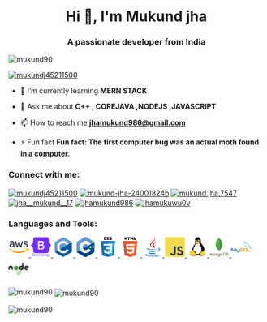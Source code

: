 <h1 align="center">Hi 👋, I'm Mukund jha</h1>
<h3 align="center">A passionate developer from India</h3>

<p align="left"> <img src="https://komarev.com/ghpvc/?username=mukund90&label=Profile%20views&color=0e75b6&style=flat" alt="mukund90" /> </p>

<p align="left"> <a href="https://twitter.com/mukundj45211500" target="blank"><img src="https://img.shields.io/twitter/follow/mukundj45211500?logo=twitter&style=for-the-badge" alt="mukundj45211500" /></a> </p>

- 🌱 I’m currently learning **MERN STACK**

- 💬 Ask me about **C++ , COREJAVA ,NODEJS ,JAVASCRIPT**

- 📫 How to reach me **jhamukund986@gmail.com**

- ⚡ Fun fact **Fun fact: The first computer bug was an actual moth found in a computer.**

<h3 align="left">Connect with me:</h3>
<p align="left">
<a href="https://twitter.com/mukundj45211500" target="blank"><img align="center" src="https://raw.githubusercontent.com/rahuldkjain/github-profile-readme-generator/master/src/images/icons/Social/twitter.svg" alt="mukundj45211500" height="30" width="40" /></a>
<a href="https://linkedin.com/in/mukund-jha-24001824b" target="blank"><img align="center" src="https://raw.githubusercontent.com/rahuldkjain/github-profile-readme-generator/master/src/images/icons/Social/linked-in-alt.svg" alt="mukund-jha-24001824b" height="30" width="40" /></a>
<a href="https://fb.com/mukund.jha.7547" target="blank"><img align="center" src="https://raw.githubusercontent.com/rahuldkjain/github-profile-readme-generator/master/src/images/icons/Social/facebook.svg" alt="mukund.jha.7547" height="30" width="40" /></a>
<a href="https://instagram.com/jha__mukund__17" target="blank"><img align="center" src="https://raw.githubusercontent.com/rahuldkjain/github-profile-readme-generator/master/src/images/icons/Social/instagram.svg" alt="jha__mukund__17" height="30" width="40" /></a>
<a href="https://www.leetcode.com/jhamukund986" target="blank"><img align="center" src="https://raw.githubusercontent.com/rahuldkjain/github-profile-readme-generator/master/src/images/icons/Social/leet-code.svg" alt="jhamukund986" height="30" width="40" /></a>
<a href="https://auth.geeksforgeeks.org/user/jhamukuwu0v" target="blank"><img align="center" src="https://raw.githubusercontent.com/rahuldkjain/github-profile-readme-generator/master/src/images/icons/Social/geeks-for-geeks.svg" alt="jhamukuwu0v" height="30" width="40" /></a>
</p>

<h3 align="left">Languages and Tools:</h3>
<p align="left"> <a href="https://aws.amazon.com" target="_blank" rel="noreferrer"> <img src="https://raw.githubusercontent.com/devicons/devicon/master/icons/amazonwebservices/amazonwebservices-original-wordmark.svg" alt="aws" width="40" height="40"/> </a> <a href="https://getbootstrap.com" target="_blank" rel="noreferrer"> <img src="https://raw.githubusercontent.com/devicons/devicon/master/icons/bootstrap/bootstrap-plain-wordmark.svg" alt="bootstrap" width="40" height="40"/> </a> <a href="https://www.cprogramming.com/" target="_blank" rel="noreferrer"> <img src="https://raw.githubusercontent.com/devicons/devicon/master/icons/c/c-original.svg" alt="c" width="40" height="40"/> </a> <a href="https://www.w3schools.com/cpp/" target="_blank" rel="noreferrer"> <img src="https://raw.githubusercontent.com/devicons/devicon/master/icons/cplusplus/cplusplus-original.svg" alt="cplusplus" width="40" height="40"/> </a> <a href="https://www.w3schools.com/css/" target="_blank" rel="noreferrer"> <img src="https://raw.githubusercontent.com/devicons/devicon/master/icons/css3/css3-original-wordmark.svg" alt="css3" width="40" height="40"/> </a> <a href="https://www.w3.org/html/" target="_blank" rel="noreferrer"> <img src="https://raw.githubusercontent.com/devicons/devicon/master/icons/html5/html5-original-wordmark.svg" alt="html5" width="40" height="40"/> </a> <a href="https://www.java.com" target="_blank" rel="noreferrer"> <img src="https://raw.githubusercontent.com/devicons/devicon/master/icons/java/java-original.svg" alt="java" width="40" height="40"/> </a> <a href="https://developer.mozilla.org/en-US/docs/Web/JavaScript" target="_blank" rel="noreferrer"> <img src="https://raw.githubusercontent.com/devicons/devicon/master/icons/javascript/javascript-original.svg" alt="javascript" width="40" height="40"/> </a> <a href="https://www.linux.org/" target="_blank" rel="noreferrer"> <img src="https://raw.githubusercontent.com/devicons/devicon/master/icons/linux/linux-original.svg" alt="linux" width="40" height="40"/> </a> <a href="https://www.mongodb.com/" target="_blank" rel="noreferrer"> <img src="https://raw.githubusercontent.com/devicons/devicon/master/icons/mongodb/mongodb-original-wordmark.svg" alt="mongodb" width="40" height="40"/> </a> <a href="https://www.mysql.com/" target="_blank" rel="noreferrer"> <img src="https://raw.githubusercontent.com/devicons/devicon/master/icons/mysql/mysql-original-wordmark.svg" alt="mysql" width="40" height="40"/> </a> <a href="https://nodejs.org" target="_blank" rel="noreferrer"> <img src="https://raw.githubusercontent.com/devicons/devicon/master/icons/nodejs/nodejs-original-wordmark.svg" alt="nodejs" width="40" height="40"/> </a> </p>

<p><img align="left" src="https://github-readme-stats.vercel.app/api/top-langs?username=mukund90&show_icons=true&locale=en&layout=compact" alt="mukund90" /></p>

<p>&nbsp;<img align="center" src="https://github-readme-stats.vercel.app/api?username=mukund90&show_icons=true&locale=en" alt="mukund90" /></p>

<p><img align="center" src="https://github-readme-streak-stats.herokuapp.com/?user=mukund90&" alt="mukund90" /></p>
